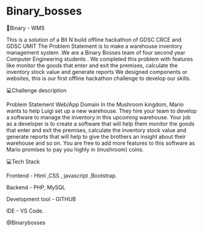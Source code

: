 # Binary_bosses

🔗Binary - WMS 

This is a solution of a Bit N build offline hackathon of GDSC CRCE and GDSC UMIT The Problem Statement is to make a warehouse inventory management system .We are a Binary Bosses team of four second year Computer Engineering students . We completed this problem with features like monitor the goods that enter and exit the premises, calculate the inventory stock value and generate reports
We designed  components or websites, this is our  first offline hackathon challenge to develop our skills. 

💻Challenge description 

Problem Statement Web/App Domain
In the Mushroom kingdom, Mario wants to help Luigi set up a new warehouse. They hire your team to develop a software to manage the inventory in this upcoming warehouse. Your job as a developer is to create a software that will help them monitor the goods that enter and exit the premises, calculate the inventory stock value and generate reports that will help to give the brothers an insight about their warehouse
and so on. You are free to add more features to this software as Mario promises to pay you highly in (mushroom) coins.

 
💻Tech Stack 

Frontend - Html ,CSS , javascript ,Bootstrap. 

Backend -  PHP, MySQL

Development tool - GITHUB 

IDE - VS Code.


@Binarybosses 

